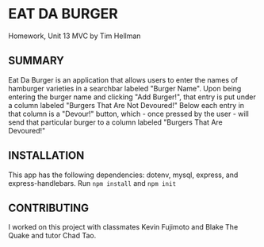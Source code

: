 # EAT DA BURGER
Homework, Unit 13 MVC by Tim Hellman

## SUMMARY  
Eat Da Burger is an application that allows users to enter the names of hamburger varieties in a searchbar labeled "Burger Name".   Upon being entering the burger name and clicking "Add Burger!", that entry is put under a column labeled "Burgers That Are Not Devoured!"  Below each entry in that column is a "Devour!" button, which - once pressed by the user - will send that particular burger to a column labeled "Burgers That Are Devoured!"

## INSTALLATION
This app has the following dependencies: dotenv, mysql, express, and express-handlebars.  Run ```npm install``` and ```npm init```

## CONTRIBUTING
I worked on this project with classmates Kevin Fujimoto and Blake The Quake and tutor Chad Tao.     


